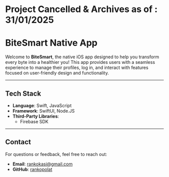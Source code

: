 # Project Cancelled & Archives as of : 31/01/2025

# **BiteSmart Native App**

Welcome to **BiteSmart**, the native iOS app designed to help you transform every byte into a healthier you! This app provides users with a seamless experience to manage their profiles, log in, and interact with features focused on user-friendly design and functionality.

---

## **Tech Stack**

- **Language**: Swift, JavaScript
- **Framework**: SwiftUI, Node.JS
- **Third-Party Libraries**:
  - Firebase SDK

---

## **Contact**

For questions or feedback, feel free to reach out:
- **Email**: rankokasi@gmail.com
- **GitHub**: [rankopolat](https://github.com/rankopolat)
